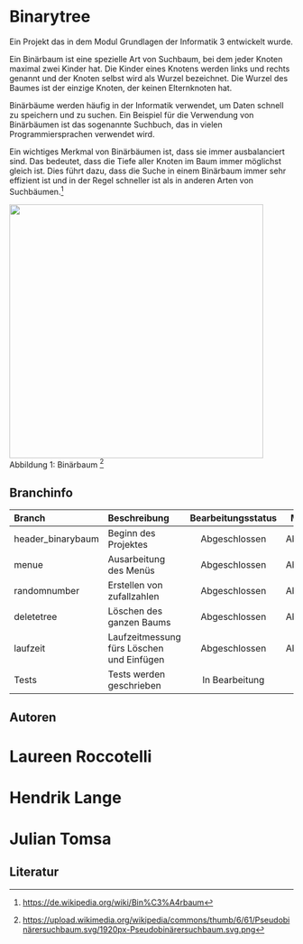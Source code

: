 # Binarytree

Ein Projekt das in dem Modul Grundlagen der Informatik 3 entwickelt wurde. <br/>


Ein Binärbaum ist eine spezielle Art von Suchbaum, bei dem jeder Knoten maximal zwei Kinder hat. Die Kinder eines Knotens werden links und rechts genannt und der Knoten selbst wird als Wurzel bezeichnet. Die Wurzel des Baumes ist der einzige Knoten, der keinen Elternknoten hat.

Binärbäume werden häufig in der Informatik verwendet, um Daten schnell zu speichern und zu suchen. Ein Beispiel für die Verwendung von Binärbäumen ist das sogenannte Suchbuch, das in vielen Programmiersprachen verwendet wird.

Ein wichtiges Merkmal von Binärbäumen ist, dass sie immer ausbalanciert sind. Das bedeutet, dass die Tiefe aller Knoten im Baum immer möglichst gleich ist. Dies führt dazu, dass die Suche in einem Binärbaum immer sehr effizient ist und in der Regel schneller ist als in anderen Arten von Suchbäumen.[^1] <br/>

<img src="https://upload.wikimedia.org/wikipedia/commons/thumb/6/61/Pseudobinärersuchbaum.svg/1920px-Pseudobinärersuchbaum.svg.png" width="450px"/> <br/>
Abbildung 1: Binärbaum [^2]

## Branchinfo

| Branch                 | Beschreibung           | Bearbeitungsstatus        | Mergestatus                   | Mergedatum    | Zielbranch |
|:---------------------- |:---------------------- | :------------------------:| :----------------------------:| :----------: | :------------- |
| header_binarybaum      | Beginn des Projektes   | Abgeschlossen |Abgeschlossen | 14.12.2022 | main  |
| menue                  | Ausarbeitung des Menüs | Abgeschlossen | Abgeschlossen | 23.12.2022 | main  |
| randomnumber           | Erstellen von zufallzahlen | Abgeschlossen | Abgeschlossen |23.12.2022 | menue  |
| deletetree                 | Löschen des ganzen Baums | Abgeschlossen | Abgeschlossen | 05.01.2023 | main|
| laufzeit                | Laufzeitmessung fürs Löschen und Einfügen | Abgeschlossen | Abgeschlossen| 27.12.2022 | deletetree  |
| Tests | Tests werden geschrieben | In Bearbeitung | | | main|

## Autoren
# Laureen Roccotelli <br/>
# Hendrik Lange <br/>
# Julian Tomsa

## Literatur
[^1]: https://de.wikipedia.org/wiki/Bin%C3%A4rbaum
[^2]: https://upload.wikimedia.org/wikipedia/commons/thumb/6/61/Pseudobinärersuchbaum.svg/1920px-Pseudobinärersuchbaum.svg.png
